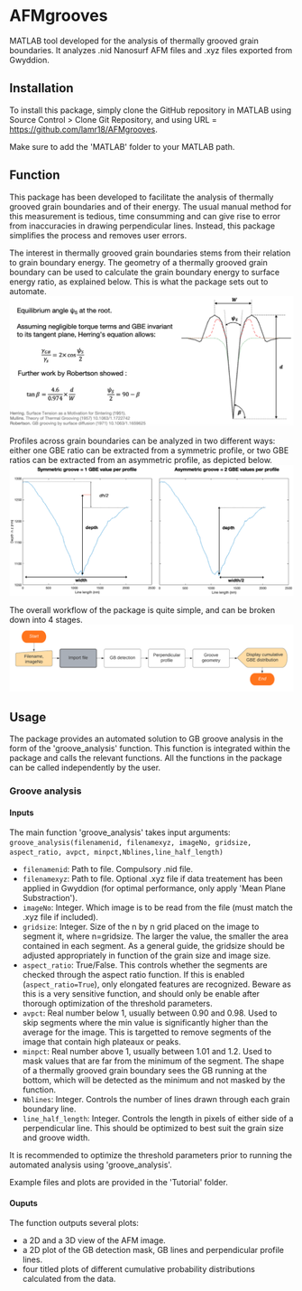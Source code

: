 # AFMgrooves
MATLAB tool developed for the analysis of thermally grooved grain boundaries. It analyzes .nid Nanosurf AFM files and .xyz files exported from Gwyddion.

## Installation
To install this package, simply clone the GitHub repository in MATLAB using Source Control > Clone Git Repository, and using URL = https://github.com/lamr18/AFMgrooves.

Make sure to add the 'MATLAB' folder to your MATLAB path.


## Function
This package has been developed to facilitate the analysis of thermally grooved grain boundaries and of their energy. The usual manual method for this measurement is tedious, time consumming and can give rise to error from inaccuracies in drawing perpendicular lines. Instead, this package simplifies the process and removes user errors.

The interest in thermally grooved grain boundaries stems from their relation to grain boundary energy. The geometry of a thermally grooved grain boundary can be used to calculate the grain boundary energy to surface energy ratio, as explained below. This is what the package sets out to automate. 
![Screenshot](Images/GB_groove_geometry.png)

Profiles across grain boundaries can be analyzed in two different ways: either one GBE ratio can be extracted from a symmetric profile, or two GBE ratios can be extracted from an asymmetric profile, as depicted below.
![Screenshot](Images/Profiles.png)

The overall workflow of the package is quite simple, and can be broken down into 4 stages.
![Screenshot](Images/Workflow.png)


## Usage
The package provides an automated solution to GB groove analysis in the form of the 'groove_analysis' function. This function is integrated within the package and calls the relevant functions.
All the functions in the package can be called independently by the  user. 

### Groove analysis
#### Inputs
The main function 'groove_analysis' takes input arguments:
`groove_analysis(filenamenid, filenamexyz, imageNo, gridsize, aspect_ratio, avpct, minpct,Nblines,line_half_length)`

- `filenamenid`: Path to file. Compulsory .nid file.
- `filenamexyz`: Path to file. Optional .xyz file if data treatement has been applied in Gwyddion (for optimal performance, only apply 'Mean Plane Substraction').
- `imageNo`: Integer. Which image is to be read from the file (must match the .xyz file if included).
- `gridsize`: Integer. Size of the n by n grid placed on the image to segment it, where n=gridsize. The larger the value, the smaller the area contained in each segment. As a general guide, the gridsize should be adjusted appropriately in function of the grain size and image size.
- `aspect_ratio`: True/False. This controls whether the segments are checked through the aspect ratio function. If this is enabled (`aspect_ratio=True`), only elongated features are recognized. Beware as this is a very sensitive function, and should only be enable after thorough optimization of the threshold parameters.
- `avpct`: Real number below 1, usually between 0.90 and 0.98. Used to skip segments where the min value is significantly higher than the average for the image. This is targetted to remove segments of the image that contain high plateaux or peaks.
- `minpct`: Real number above 1, usually between 1.01 and 1.2. Used to mask values that are far from the minimum of the segment. The shape of a thermally grooved grain boundary sees the GB running at the bottom, which will be detected as the minimum and not masked by the function.
- `Nblines`: Integer. Controls the number of lines drawn through each grain boundary line. 
- `line_half_length`: Integer. Controls the length in pixels of either side of a perpendicular line. This should be optimized to best suit the grain size and groove width.

It is recommended to optimize the threshold parameters prior to running the automated analysis using 'groove_analysis'. 

Example files and plots are provided in the 'Tutorial' folder.

#### Ouputs
The function outputs several plots:
- a 2D and a 3D view of the AFM image.
- a 2D plot of the GB detection mask, GB lines and perpendicular profile lines.
- four titled plots of different cumulative probability distributions calculated from the data.


